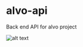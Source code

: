 # alvo-api
Back end API for alvo project 

![alt text](https://codebuild.us-east-2.amazonaws.com/badges?uuid=eyJlbmNyeXB0ZWREYXRhIjoiMG1CZFpMYldEa08raUlLR0tvY3VMK0pPQjVUSzdZbkhlRVhBWlRud1N2S3VZMm9HVEtNaHFUNmhMV0QvUDJOVk1lbDZaZkVTODdFcXRHcDc1ZVI3SW5vPSIsIml2UGFyYW1ldGVyU3BlYyI6IjQwakVQOVVDSElmMjNxMisiLCJtYXRlcmlhbFNldFNlcmlhbCI6MX0%3D&branch=master "Build state")
